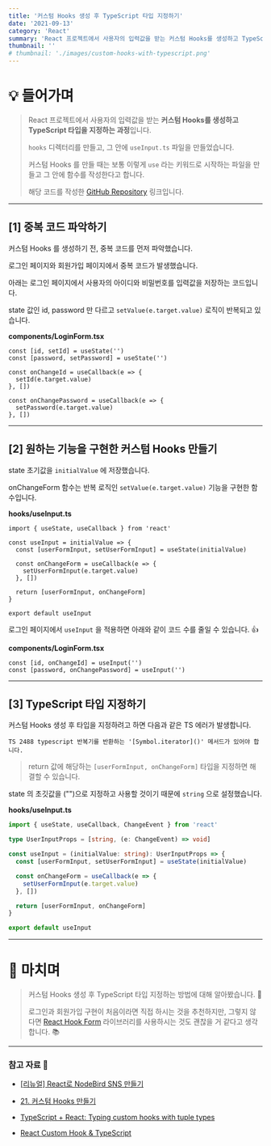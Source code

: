 ```yaml
---
title: '커스텀 Hooks 생성 후 TypeScript 타입 지정하기'
date: '2021-09-13'
category: 'React'
summary: 'React 프로젝트에서 사용자의 입력값을 받는 커스텀 Hooks를 생성하고 TypeScript 타입을 지정하는 과정입니다.'
thumbnail: ''
# thumbnail: './images/custom-hooks-with-typescript.png'
---
```


# 💡 들어가며

> React 프로젝트에서 사용자의 입력값을 받는 **커스텀 Hooks를 생성하고 TypeScript 타입을 지정하는 과정**입니다.
>
> `hooks` 디렉터리를 만들고, 그 안에 `useInput.ts` 파일을 만들었습니다.
>
> 커스텀 Hooks 를 만들 때는 보통 이렇게 `use` 라는 키워드로 시작하는 파일을 만들고 그 안에 함수를 작성한다고 합니다.
>
> 해당 코드를 작성한 [GitHub Repository](https://github.com/mnxmnz/Twitter-Clone-Frontend/blob/main/hooks/useInput.ts) 링크입니다.

<hr>

## [1] 중복 코드 파악하기

커스텀 Hooks 를 생성하기 전, 중복 코드를 먼저 파악했습니다.

로그인 페이지와 회원가입 페이지에서 중복 코드가 발생했습니다.

아래는 로그인 페이지에서 사용자의 아이디와 비밀번호를 입력값을 저장하는 코드입니다.

state 값인 id, password 만 다르고 `setValue(e.target.value)` 로직이 반복되고 있습니다.

**components/LoginForm.tsx**

```tsx
const [id, setId] = useState('')
const [password, setPassword] = useState('')

const onChangeId = useCallback(e => {
  setId(e.target.value)
}, [])

const onChangePassword = useCallback(e => {
  setPassword(e.target.value)
}, [])
```

<hr>

## [2] 원하는 기능을 구현한 커스텀 Hooks 만들기

state 초기값을 `initialValue` 에 저장했습니다.

onChangeForm 함수는 반복 로직인 `setValue(e.target.value)` 기능을 구현한 함수입니다.

**hooks/useInput.ts**

```tsx
import { useState, useCallback } from 'react'

const useInput = initialValue => {
  const [userFormInput, setUserFormInput] = useState(initialValue)

  const onChangeForm = useCallback(e => {
    setUserFormInput(e.target.value)
  }, [])

  return [userFormInput, onChangeForm]
}

export default useInput
```

로그인 페이지에서 `useInput` 을 적용하면 아래와 같이 코드 수를 줄일 수 있습니다. 👍

**components/LoginForm.tsx**

```tsx
const [id, onChangeId] = useInput('')
const [password, onChangePassword] = useInput('')
```

<hr>

## [3] TypeScript 타입 지정하기

커스텀 Hooks 생성 후 타입을 지정하려고 하면 다음과 같은 TS 에러가 발생합니다.

`TS 2488 typescript 반복기를 반환하는 '[Symbol.iterator]()' 메서드가 있어야 합니다.`

> return 값에 해당하는 `[userFormInput, onChangeForm]` 타입을 지정하면 해결할 수 있습니다.

state 의 초깃값을 ("")으로 지정하고 사용할 것이기 때문에 `string` 으로 설정했습니다.

**hooks/useInput.ts**

```ts
import { useState, useCallback, ChangeEvent } from 'react'

type UserInputProps = [string, (e: ChangeEvent) => void]

const useInput = (initialValue: string): UserInputProps => {
  const [userFormInput, setUserFormInput] = useState(initialValue)

  const onChangeForm = useCallback(e => {
    setUserFormInput(e.target.value)
  }, [])

  return [userFormInput, onChangeForm]
}

export default useInput
```

<hr>

# 👏 마치며

> 커스텀 Hooks 생성 후 TypeScript 타입 지정하는 방법에 대해 알아봤습니다. 🤗
>
> 로그인과 회원가입 구현이 처음이라면 직접 하시는 것을 추천하지만, 그렇지 않다면 [React Hook Form](https://react-hook-form.com/) 라이브러리를 사용하시는 것도 괜찮을 거 같다고 생각합니다. 📚

<hr>

### 참고 자료 📩

- [[리뉴얼] React로 NodeBird SNS 만들기](https://www.inflearn.com/course/%EB%85%B8%EB%93%9C%EB%B2%84%EB%93%9C-%EB%A6%AC%EC%95%A1%ED%8A%B8-%EB%A6%AC%EB%89%B4%EC%96%BC)

- [21. 커스텀 Hooks 만들기](https://react.vlpt.us/basic/21-custom-hook.html)

- [TypeScript + React: Typing custom hooks with tuple types](https://fettblog.eu/typescript-react-typeing-custom-hooks/)

- [React Custom Hook & TypeScript](https://velog.io/@ghkstmd00/React-Custom-Hook-TypeScript)
